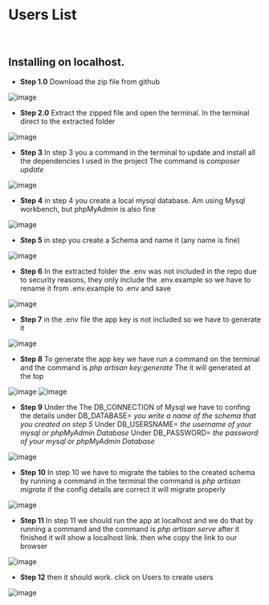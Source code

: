# Users List

<br>

## Installing on localhost.

* **Step 1.0**
Download the zip file from github
<img src="./ReadMeImages/no1.png" alt="image" />

* **Step 2.0**
Extract the zipped file and open the terminal. In the terminal direct to the extracted folder 
<img src="./ReadMeImages/no2.png" alt="image" />

* **Step 3**
In step 3 you a command in the terminal to update and install all the dependencies I used in the project
The command is *composer update*
<img src="./ReadMeImages/no3.png" alt="image" />

* **Step 4**
in step 4 you create a local mysql database. Am using Mysql workbench, but phpMyAdmin is also fine
<img src="./ReadMeImages/no4.png" alt="image" />

* **Step 5**
in step you create a Schema and name it (any name is fine)
<img src="./ReadMeImages/no5.png" alt="image" />

* **Step 6**
In the extracted folder the .env was not included in the repo due to security reasons, they only include the .env.example so we have to rename it from .env.example to .env and save
<img src="./ReadMeImages/no6.png" alt="image" />

* **Step 7**
in the .env file the app key is not included so we have to generate it
<img src="./ReadMeImages/no8.png" alt="image" />

* **Step 8**
To generate the app key we have run a command on the terminal and the command is *php artisan key:generate*
The it will generated at the top
<img src="./ReadMeImages/no9.png" alt="image" />
<img src="./ReadMeImages/no10.png" alt="image" />

* **Step 9**
Under the The DB_CONNECTION of Mysql we have to confing the details 
under DB_DATABASE= *you write a name of the schema that you created on step 5*
Under DB_USERSNAME= *the username of your mysql or phpMyAdmin Database*
Under DB_PASSWORD= *the password of your mysql or phpMyAdmin Database*
<img src="./ReadMeImages/no10.png" alt="image" />

* **Step 10**
In step 10 we have to migrate the tables to the created schema by running a command in the terminal the command is *php artisan migrate* if the config details are correct it will migrate properly 
<img src="./ReadMeImages/no11.png" alt="image" />

* **Step 11**
In step 11 we should run the app at localhost and we do that by running a command and the command is *php artisan serve* after it finished it will show a localhost link. then whe copy the link to our browser 
<img src="./ReadMeImages/no12.png" alt="image" />

* **Step 12**
then it should work. click on Users to create users
<img src="./ReadMeImages/no13.png" alt="image" />







